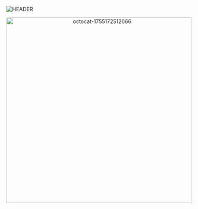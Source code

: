 ![HEADER](https://github.com/user-attachments/assets/cff99d67-1562-4527-84f3-da08621dcf21)

<img width="500" style="text-align:center" height="500" alt="octocat-1755172512066" src="https://github.com/user-attachments/assets/fc3098c2-43a6-47db-aa87-984b0c436353"  />
